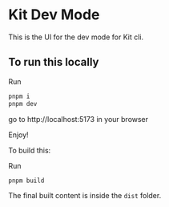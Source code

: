 # Kit Dev Mode

This is the UI for the dev mode for Kit cli.

## To run this locally

Run

```sh
pnpm i
pnpm dev
```

go to http://localhost:5173 in your browser

Enjoy!

To build this:

Run

```sh
pnpm build
```

The final built content is inside the `dist` folder.